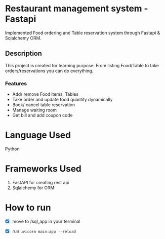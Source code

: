# Restaurant management system - Fastapi
Implemented Food ordering and Table reservation system through Fastapi & Sqlalchemy ORM.
## Description
This project is created for learning purpose. From listing Food/Table to take orders/reservations you can do everything.
### Features 
- Add/ remove Food items, Tables
- Take order and update food quantity dynamically
- Book/ cancel table reservation
- Manage waiting room
- Get bill and add coupon code

# Language Used
Python
# Frameworks Used
1. FastAPI for creating rest api
2. Sqlalchemy for ORM
# How to run
- [x] move to /sql_app in your terminal
- [x] run  `uvicorn main:app --reload`



